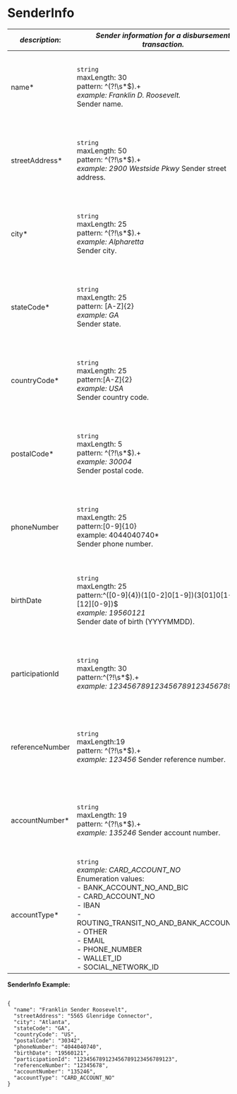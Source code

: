 
# SenderInfo

| *description*:   | *Sender information for a disbursement transaction.*|US MIDs|Non-US MIDs|
|----|----|----|----|
| name* |    ``` string ```  <br/> maxLength: 30  <br/> pattern: ^(?!\s*$).+    <br/> *example: Franklin D. Roosevelt.*  <br/> Sender name.|Visa: Optional for AFT transactions<br/>MC: Optional for funding transactions|Visa: Mandatory for AFT transactions<br/>MC: Optional for funding transactions|
| streetAddress* | ``` string ```   <br/> maxLength: 50  <br/> pattern: ^(?!\s*$).+    <br/> *example: 2900 Westside Pkwy*  Sender street address.|Visa: Optional for AFT transactions<br/>MC: Optional for funding transactions|Visa: Mandatory for AFT transactions<br/>MC: Optional for funding transactions|
| city* | ``` string ```   <br/> maxLength: 25  <br/> pattern: ^(?!\s*$).+    <br/> *example: Alpharetta*   <br/> Sender city.|Visa: Optional for AFT transactions<br/>MC: Optional for funding transactions|Visa: Mandatory for AFT transactions<br/>MC: Optional for funding transactions|  
| stateCode* | ``` string ```  <br/> maxLength: 25  <br/> pattern: [A-Z]{2}   <br/> *example: GA*   <br/> Sender state.|Visa: Optional for AFT transactions<br/>MC: Optional for funding transactions|Visa: Mandatory for AFT transactions<br/>MC: Optional for funding transactions|  
| countryCode* | ``` string ```  <br/> maxLength: 25  <br/> pattern:[A-Z]{2}    <br/> *example: USA*  <br/>  Sender country code.|Visa: Optional for AFT transactions<br/>MC: Optional for funding transactions|Visa: Mandatory for AFT transactions<br/>MC: Optional for funding transactions| 
| postalCode* | ``` string ```  <br/> maxLength: 5  <br/> pattern: ^(?!\s*$).+   <br/> *example: 30004*  <br/> Sender postal code.|Visa: Optional for AFT transactions<br/>MC: Optional for funding transactions|Visa: Mandatory for AFT transactions<br/>MC: Optional for funding transactions| 
| phoneNumber | ``` string ```   <br/> maxLength: 25  <br/> pattern:[0-9]{10}   <br/> example: 4044040740*  <br/> Sender phone number.|Visa: Optional for AFT transactions<br/>MC: Optional for funding transactions|Visa: Optional for AFT transactions<br/>MC: Optional for funding transactions|  
| birthDate | ``` string ```   <br/> maxLength: 25  <br/> pattern:^([0-9]{4})(1[0-2]0[1-9])(3[01]0[1-9][12][0-9])$    <br/> *example: 19560121*  <br/> Sender date of birth (YYYYMMDD).|Visa: Optional for AFT transactions<br/>MC: Optional for funding transactions|Visa: Optional for AFT transactions<br/>MC: Optional for funding transactions|  
| participationId | ``` string ```   <br/> maxLength: 30  <br/> pattern:^(?!\s*$).+    <br/> *example: 123456789123456789123456789123*|Visa: Optional for AFT transactions<br/>MC: Optional for funding transactions|Visa: Optional for AFT transactions<br/>MC: Optional for funding transactions| 
| referenceNumber | ``` string ```   <br/> maxLength:19   <br/> pattern: ^(?!\s*$).+    <br/> *example: 123456*  Sender reference number.|Visa: Optional for AFT transactions<br/>MC: Optional for funding transactions|Visa: Optional for AFT transactions<br/>MC: Optional for funding transactions|
| accountNumber* | ``` string ```   <br/> maxLength: 19  <br/> pattern: ^(?!\s*$).+    <br/> *example: 135246*  Sender account number.|Visa: Optional for AFT transactions<br/>MC: Optional for funding transactions|Visa: Mandatory for AFT transactions<br/>MC: Optional for funding transactions|
| accountType* |    ``` string ```  <br/>  *example: CARD_ACCOUNT_NO*  <br/> Enumeration values: <br/> - BANK_ACCOUNT_NO_AND_BIC <br/> - CARD_ACCOUNT_NO <br/> - IBAN <br/> - ROUTING_TRANSIT_NO_AND_BANK_ACCOUNT_NO <br/> - OTHER<br/> - EMAIL<br/> - PHONE_NUMBER<br/> - WALLET_ID<br/>- SOCIAL_NETWORK_ID|Visa: Optional for AFT transactions<br/>MC: Optional for funding transactions|Visa: Mandatory for AFT transactions<br/>MC: Optional for funding transactions|

**SenderInfo Example:**

```{r}

{
  "name": "Franklin Sender Roosevelt",
  "streetAddress": "5565 Glenridge Connector",
  "city": "Atlanta",
  "stateCode": "GA",
  "countryCode": "US",
  "postalCode": "30342",
  "phoneNumber": "4044040740",
  "birthDate": "19560121",
  "participationId": "123456789123456789123456789123",
  "referenceNumber": "12345678",
  "accountNumber": "135246",
  "accountType": "CARD_ACCOUNT_NO"
}
```



